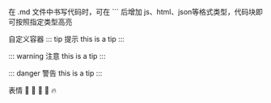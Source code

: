在 .md 文件中书写代码时，可在 ``` 后增加 js、html、json等格式类型，代码块即可按照指定类型高亮

自定义容器
::: tip 提示
this is a tip
:::

::: warning 注意
this is a tip
:::

::: danger 警告
this is a tip
:::

表情
:tada: :100: :bamboo: :gift_heart: :fire:


